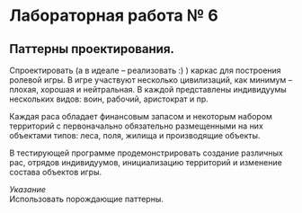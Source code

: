 Лабораторная работа № 6
====
Паттерны проектирования. 
----
Спроектировать (а в идеале – реализовать :) ) каркас для построения ролевой игры. В игре участвуют несколько цивилизаций, как минимум – плохая, хорошая и нейтральная. В каждой представлены индивидуумы нескольких видов: воин, рабочий, аристократ и пр.

Каждая раса обладает финансовым запасом и некоторым набором территорий с первоначально обязательно размещенными на них объектами типов: леса, поля, жилища и производящие объекты. 

В тестирующей программе продемонстрировать создание различных рас, отрядов индивидуумов, инициализацию территорий и изменение состава объектов игры.

*Указание*  
Использовать порождающие паттерны.
